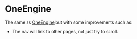 OneEngine
=========

The same as [OneEngine](http://www.enginethemes.com/themes/oneengine/) but with some improvements such as:

* The nav will link to other pages, not just try to scroll.

